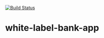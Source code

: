 [![Build Status](https://mateuszwkdev.visualstudio.com/White%20Label%20Bank%20App/_apis/build/status/MateuszWkDev.white-label-bank-app?branchName=develop)](https://mateuszwkdev.visualstudio.com/White%20Label%20Bank%20App/_build/latest?definitionId=6&branchName=develop)

# white-label-bank-app
